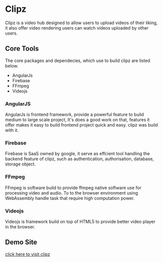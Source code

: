 # Clipz
Clipz is a video hub designed to allow users to upload videos of their liking, it also offer video rendering
users can watch videos uploaded by other users.

## Core Tools
The core packages and dependecies, which use to build clipz are listed below.

- AngularJs
- Firebase
- FFmpeg
- Videojs

### AngularJS
AngularJs is frontend framework, provide a powerful feature to build medium to large scale project,
It's does a good work on that, features it offer makes it easy to build frontend project quick and easy.
clipz was build with it.

### Firebase
Firebase is SaaS owned by google, it serve as effcient tool handling the backend feature of clipz, such as
authentication, authorisation, database, storage object.

### FFmpeg
FFmpeg is software build to provide  ffmpeg native software use for processing video and audio. To to the browser environment using WebAssembly handle task that require high computation power.

### Videojs
Videojs is framework build on top of HTML5 to provide better video player in the browser.

## Demo Site

[click here to visit clipz]()
